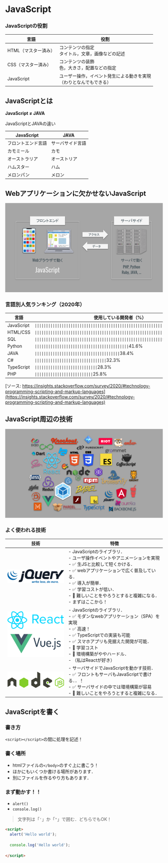 # JavaScript

### JavaScriptの役割

|言語|役割|
|-|-|
|HTML（マスター済み）|コンテンツの指定<br>タイトル，文章，画像などの記述|
|CSS（マスター済み）|コンテンツの装飾<br>色，大きさ，配置などの指定|
|JavaScript|ユーザー操作，イベント発生による動きを実現<br>（わりとなんでもできる）|

## JavaScriptとは

**JavaScript ≠ JAVA**

JavaScriptとJAVAの違い

|JavaScript|JAVA|
|-|-|
|フロントエンド言語|サーバサイド言語|
|カモミール|カモ|
|オーストラリア|オーストリア|
|ハムスター|ハム|
|メロンパン|メロン|


## Webアプリケーションに欠かせないJavaScript

![Webアプリケーションのしくみ](./img/js_introduction_web_app.svg)

### 言語別人気ランキング（2020年）

|言語|使用している開発者（%）|
|-|-|
|JavaScript|<code>&#124;&#124;&#124;&#124;&#124;&#124;&#124;&#124;&#124;&#124;&#124;&#124;&#124;&#124;&#124;&#124;&#124;&#124;&#124;&#124;&#124;&#124;&#124;&#124;&#124;&#124;&#124;&#124;&#124;&#124;&#124;&#124;&#124;&#124;&#124;&#124;&#124;&#124;&#124;&#124;&#124;&#124;&#124;&#124;&#124;&#124;&#124;&#124;&#124;&#124;&#124;&#124;&#124;&#124;&#124;&#124;&#124;&#124;&#124;&#124;&#124;&#124;&#124;&#124;&#124;&#124;&#124;&#124;&#124;&#124;</code>69.7%|
|HTML/CSS|<code>&#124;&#124;&#124;&#124;&#124;&#124;&#124;&#124;&#124;&#124;&#124;&#124;&#124;&#124;&#124;&#124;&#124;&#124;&#124;&#124;&#124;&#124;&#124;&#124;&#124;&#124;&#124;&#124;&#124;&#124;&#124;&#124;&#124;&#124;&#124;&#124;&#124;&#124;&#124;&#124;&#124;&#124;&#124;&#124;&#124;&#124;&#124;&#124;&#124;&#124;&#124;&#124;&#124;&#124;&#124;&#124;&#124;&#124;&#124;&#124;&#124;&#124;</code>62.4%|
|SQL|<code>&#124;&#124;&#124;&#124;&#124;&#124;&#124;&#124;&#124;&#124;&#124;&#124;&#124;&#124;&#124;&#124;&#124;&#124;&#124;&#124;&#124;&#124;&#124;&#124;&#124;&#124;&#124;&#124;&#124;&#124;&#124;&#124;&#124;&#124;&#124;&#124;&#124;&#124;&#124;&#124;&#124;&#124;&#124;&#124;&#124;&#124;&#124;&#124;&#124;&#124;&#124;&#124;&#124;&#124;&#124;&#124;&#124;</code>56.9%|
|Python|<code>&#124;&#124;&#124;&#124;&#124;&#124;&#124;&#124;&#124;&#124;&#124;&#124;&#124;&#124;&#124;&#124;&#124;&#124;&#124;&#124;&#124;&#124;&#124;&#124;&#124;&#124;&#124;&#124;&#124;&#124;&#124;&#124;&#124;&#124;&#124;&#124;&#124;&#124;&#124;&#124;&#124;&#124;</code>41.6%|
|JAVA|<code>&#124;&#124;&#124;&#124;&#124;&#124;&#124;&#124;&#124;&#124;&#124;&#124;&#124;&#124;&#124;&#124;&#124;&#124;&#124;&#124;&#124;&#124;&#124;&#124;&#124;&#124;&#124;&#124;&#124;&#124;&#124;&#124;&#124;&#124;&#124;&#124;&#124;&#124;</code>38.4%|
|C#|<code>&#124;&#124;&#124;&#124;&#124;&#124;&#124;&#124;&#124;&#124;&#124;&#124;&#124;&#124;&#124;&#124;&#124;&#124;&#124;&#124;&#124;&#124;&#124;&#124;&#124;&#124;&#124;&#124;&#124;&#124;&#124;&#124;</code>32.3%|
|TypeScript|<code>&#124;&#124;&#124;&#124;&#124;&#124;&#124;&#124;&#124;&#124;&#124;&#124;&#124;&#124;&#124;&#124;&#124;&#124;&#124;&#124;&#124;&#124;&#124;&#124;&#124;&#124;&#124;&#124;</code>28.3%|
|PHP|<code>&#124;&#124;&#124;&#124;&#124;&#124;&#124;&#124;&#124;&#124;&#124;&#124;&#124;&#124;&#124;&#124;&#124;&#124;&#124;&#124;&#124;&#124;&#124;&#124;&#124;&#124;</code>25.8%|

[ソース: https://insights.stackoverflow.com/survey/2020/#technology-programming-scripting-and-markup-languages](https://insights.stackoverflow.com/survey/2020/#technology-programming-scripting-and-markup-languages)


## JavaScript周辺の技術

![JS周辺技術](./img/js_introduction_around_js.svg)

### よく使われる技術

|技術|特徴|
|-|-|
|<img src="./img/1280px-JQuery-Logo.svg.png" width="200px">|- JavaScriptのライブラリ．<br>- ユーザ操作イベントやアニメーションを実現<br>- ✅ 生JSと比較して短くかける．<br>- ✅ webアプリケーションで広く普及している．<br>- ✅ 導入が簡単．<br>- ✅ 学習コストが低い．<br>- 🔼 難しいことをやろうとすると複雑になる．<br>- まずはここから！|
|<img src="./img/react-logo.png" width="200px"><br><img src="./img/Vue-logo-001.svg" width="200px"><br>|- JavaScriptのライブラリ．<br>- ✅ モダンなwebアプリケーション（SPA）を実現<br>- ✅ 高速！<br>- ✅ TypeScriptでの実装も可能<br>- ✅ スマホアプリも見据えた開発が可能．<br>- 🔼 学習コスト<br>- 🔼 環境構築がややハードル．<br>- （私はReactが好き）|
|<img src="./img/nodejs-logo-vector.svg" width="200px">|- サーバサイドでJavaScriptを動かす技術．<br>- ✅ フロントもサーバもJavaScriptで書ける．．！<br>- ✅ サーバサイドの中では環境構築が容易<br>- 🔼 難しいことをやろうとすると複雑になる．|

## JavaScriptを書く

### 書き方
`<script></script>`の間に処理を記述！

### 書く場所

- htmlファイルの`</body>`のすぐ上に書こう！
- ほかにもいくつか書ける場所があります．
- 別にファイルを作るやり方もあります．

### まず動かす！！

- `alert()`
- `console.log()`

>文字列は「`'`」か「`"`」で囲む．どちらでもOK！

```html
<script>
  alert('Hello world');

  console.log('Hello world');

</script>

```
